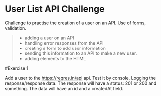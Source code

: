 # User List API Challenge

Challenge to practise the creation of a user on an API. Use of forms, validation.

> - adding a user on an API
> - handling error responses from the API 
> - creating a form to add user information 
> - sending this information to an API to make a new user.
> - adding elements to the HTML
> 

#Exercise 1

Add a user to the https://reqres.in/api api. 
Test it by console. Logging the response/response data. 
The response will have a status: 201 or 200 and something. 
The data will have an id and a createdAt field.

